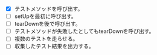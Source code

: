- [x] テストメソッドを呼び出す。
- [ ] setUpを最初に呼び出す。
- [ ] tearDownを後で呼び出す。
- [ ] テストメソッドが失敗したとしてもtearDownを呼び出す。
- [ ] 複数のテストを走らせる。
- [ ] 収集したテスト結果を出力する。